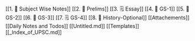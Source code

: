 [[1. 📓 Subject Wise Notes]]
[[2. 📔 Prelims]]
[[3. 🗒️ Essay]]
[[4. 📕 GS-1]]
[[5. 📙 GS-2]]
[[6. 📗 GS-3]]
[[7. 🗒️ GS-4]]
[[8. 📘 History-Optional]]
[[Attachements]]
[[Daily Notes and Todos]]
[[Untitled.md]]
[[Templates]]
[[_Index_of_UPSC.md]]